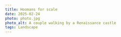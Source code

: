 ```yaml
---
title: Hoomans for scale
date: 2025-02-24
photo: photo.jpg
photo_alt: A couple walking by a Renaissance castle
tags: Landscape
---
```

